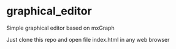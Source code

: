 # graphical_editor

Simple graphical editor based on mxGraph

Just clone this repo and open file index.html in any web browser
